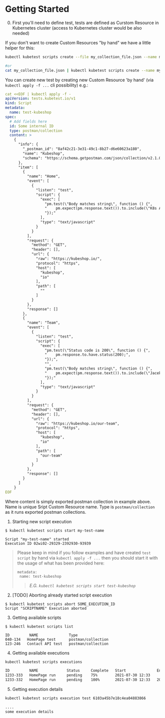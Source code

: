 # Getting Started 

0) First you'll need to define test, tests are defined as Curstom Resource in Kubernetes cluster (access to Kubernetes cluster would be also needed)

If you don't want to create Custom Resources "by hand" we have a little helper for this: 

```sh
kubectl kubetest scripts create --file my_collection_file.json --name my-test-name

#or 
cat my_collection_file.json | kubectl kubetest scripts create --name my-test-name
```

You can create new test by creating new Custom Resource 'by hand' (via `kubectl apply -f ...` cli possibility) e.g.:

```yaml
cat <<EOF | kubectl apply -f -
apiVersion: tests.kubetest.io/v1
kind: Script
metadata:
  name: test-kubeshop
spec:
  # Add fields here
  id: Some internal ID 
  type: postman/collection
  content: >
    {
      "info": {
        "_postman_id": "8af42c21-3e31-49c1-8b27-d6e60623a180",
        "name": "Kubeshop",
        "schema": "https://schema.getpostman.com/json/collection/v2.1.0/collection.json"
      },
      "item": [
        {
          "name": "Home",
          "event": [
            {
              "listen": "test",
              "script": {
                "exec": [
                  "pm.test(\"Body matches string\", function () {",
                  "    pm.expect(pm.response.text()).to.include(\"K8s Accelerator\");",
                  "});"
                ],
                "type": "text/javascript"
              }
            }
          ],
          "request": {
            "method": "GET",
            "header": [],
            "url": {
              "raw": "https://kubeshop.io/",
              "protocol": "https",
              "host": [
                "kubeshop",
                "io"
              ],
              "path": [
                ""
              ]
            }
          },
          "response": []
        },
        {
          "name": "Team",
          "event": [
            {
              "listen": "test",
              "script": {
                "exec": [
                  "pm.test(\"Status code is 200\", function () {",
                  "    pm.response.to.have.status(200);",
                  "});",
                  "",
                  "pm.test(\"Body matches string\", function () {",
                  "    pm.expect(pm.response.text()).to.include(\"Jacek Wysocki\");",
                  "});"
                ],
                "type": "text/javascript"
              }
            }
          ],
          "request": {
            "method": "GET",
            "header": [],
            "url": {
              "raw": "https://kubeshop.io/our-team",
              "protocol": "https",
              "host": [
                "kubeshop",
                "io"
              ],
              "path": [
                "our-team"
              ]
            }
          },
          "response": []
        }
      ]
    }
EOF
```

Where content is simply exported postman collection in example above. 
Name is unique Sript Custom Resource name. 
Type is `postman/collection` as it runs exported postman collections.


1) Starting new script execution 

```
$ kubectl kubetest scripts start my-test-name 

Script "my-test-name" started
Execution ID 02wi02-29329-2392930-93939
```
> Please keep in mind if you follow examples and have created `test script` by hand via `kubectl apply -f ...` then you should start it with the usage of what has been provided here:
> ```
> metadata:
>  name: test-kubeshop
> ```
>>_E.G. `kubectl kubetest scripts start test-kubeshop`_

2) [TODO] Aborting already started script execution 
```
$ kubectl kubetest scripts abort SOME_EXECUTION_ID
Script "SCRIPTNAME" Execution aborted

```

3) Getting available scripts
```
$ kubectl kubetest scripts list

ID         NAME              Type
040-134   HomePage test      postman/collection   
123-246   Contact API test   postman/collection

```
 
4) Getting available executions

```sh
kubectl kubetest scripts executions

ID         NAME             Status     Complete   Start              End
1233-333   HomePage run     pending    75%        2021-07-30 12:33   
1233-332   HomePage run     pending    100%       2021-07-30 12:33   2021-07-30 13:10
```

5) Getting execution details

```sh
kubectl kubetest scripts execution test 6103a45b7e18c4ea04883866

....
some execution details
```

